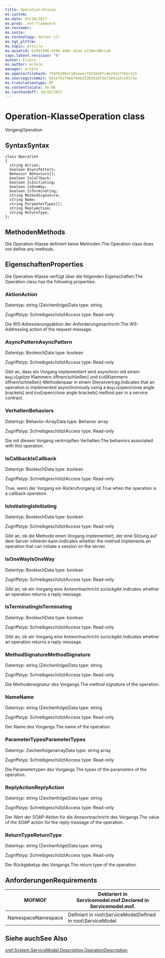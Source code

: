 ```yaml
---
title: Operation-Klasse
ms.custom: 
ms.date: 03/30/2017
ms.prod: .net-framework
ms.reviewer: 
ms.suite: 
ms.technology: dotnet-clr
ms.tgt_pltfrm: 
ms.topic: article
ms.assetid: b19d1496-ef06-4d0c-b2ae-e728ec00cca0
caps.latest.revision: "8"
author: Erikre
ms.author: erikre
manager: erikre
ms.openlocfilehash: 739f8309e7a01eeecf921b50fcde24417fbbc515
ms.sourcegitcommit: bd1ef61f4bb794b25383d3d72e71041a5ced172e
ms.translationtype: MT
ms.contentlocale: de-DE
ms.lasthandoff: 10/18/2017
---
```

# <a name="operation-class"></a><span data-ttu-id="e2a67-102">Operation-Klasse</span><span class="sxs-lookup"><span data-stu-id="e2a67-102">Operation class</span></span>
<span data-ttu-id="e2a67-103">Vorgang</span><span class="sxs-lookup"><span data-stu-id="e2a67-103">Operation</span></span>  
  
## <a name="syntax"></a><span data-ttu-id="e2a67-104">Syntax</span><span class="sxs-lookup"><span data-stu-id="e2a67-104">Syntax</span></span>  
  
```  
class Operation  
{  
  string Action;  
  boolean AsyncPattern;  
  Behavior Behaviors[];  
  boolean IsCallback;  
  boolean IsInitiating;  
  boolean IsOneWay;  
  boolean IsTerminating;  
  string MethodSignature;  
  string Name;  
  string ParameterTypes[];  
  string ReplyAction;  
  string ReturnType;  
};  
```  
  
## <a name="methods"></a><span data-ttu-id="e2a67-105">Methoden</span><span class="sxs-lookup"><span data-stu-id="e2a67-105">Methods</span></span>  
 <span data-ttu-id="e2a67-106">Die Operation-Klasse definiert keine Methoden.</span><span class="sxs-lookup"><span data-stu-id="e2a67-106">The Operation class does not define any methods.</span></span>  
  
## <a name="properties"></a><span data-ttu-id="e2a67-107">Eigenschaften</span><span class="sxs-lookup"><span data-stu-id="e2a67-107">Properties</span></span>  
 <span data-ttu-id="e2a67-108">Die Operation-Klasse verfügt über die folgenden Eigenschaften:</span><span class="sxs-lookup"><span data-stu-id="e2a67-108">The Operation class has the following properties:</span></span>  
  
### <a name="action"></a><span data-ttu-id="e2a67-109">Aktion</span><span class="sxs-lookup"><span data-stu-id="e2a67-109">Action</span></span>  
 <span data-ttu-id="e2a67-110">Datentyp: string (Zeichenfolge)</span><span class="sxs-lookup"><span data-stu-id="e2a67-110">Data type: string</span></span>  
  
 <span data-ttu-id="e2a67-111">Zugriffstyp: Schreibgeschützt</span><span class="sxs-lookup"><span data-stu-id="e2a67-111">Access type: Read-only</span></span>  
  
 <span data-ttu-id="e2a67-112">Die WS-Adressierungsaktion der Anforderungsnachricht.</span><span class="sxs-lookup"><span data-stu-id="e2a67-112">The WS-Addressing action of the request message.</span></span>  
  
### <a name="asyncpattern"></a><span data-ttu-id="e2a67-113">AsyncPattern</span><span class="sxs-lookup"><span data-stu-id="e2a67-113">AsyncPattern</span></span>  
 <span data-ttu-id="e2a67-114">Datentyp: Boolesch</span><span class="sxs-lookup"><span data-stu-id="e2a67-114">Data type: boolean</span></span>  
  
 <span data-ttu-id="e2a67-115">Zugriffstyp: Schreibgeschützt</span><span class="sxs-lookup"><span data-stu-id="e2a67-115">Access type: Read-only</span></span>  
  
 <span data-ttu-id="e2a67-116">Gibt an, dass ein Vorgang implementiert wird asynchron mit einem `Begin`[spitze Klammern öffnen/schließen] und `End`[Klammern öffnen/schließen]-Methodenpaar in einem Dienstvertrag.</span><span class="sxs-lookup"><span data-stu-id="e2a67-116">Indicates that an operation is implemented asynchronously using a `Begin`[open/close angle brackets] and `End`[open/close angle brackets] method pair in a service contract.</span></span>  
  
### <a name="behaviors"></a><span data-ttu-id="e2a67-117">Verhalten</span><span class="sxs-lookup"><span data-stu-id="e2a67-117">Behaviors</span></span>  
 <span data-ttu-id="e2a67-118">Datentyp: Behavior-Array</span><span class="sxs-lookup"><span data-stu-id="e2a67-118">Data type: Behavior array</span></span>  
  
 <span data-ttu-id="e2a67-119">Zugriffstyp: Schreibgeschützt</span><span class="sxs-lookup"><span data-stu-id="e2a67-119">Access type: Read-only</span></span>  
  
 <span data-ttu-id="e2a67-120">Die mit diesem Vorgang verknüpften Verhalten.</span><span class="sxs-lookup"><span data-stu-id="e2a67-120">The behaviors associated with this operation.</span></span>  
  
### <a name="iscallback"></a><span data-ttu-id="e2a67-121">IsCallback</span><span class="sxs-lookup"><span data-stu-id="e2a67-121">IsCallback</span></span>  
 <span data-ttu-id="e2a67-122">Datentyp: Boolesch</span><span class="sxs-lookup"><span data-stu-id="e2a67-122">Data type: boolean</span></span>  
  
 <span data-ttu-id="e2a67-123">Zugriffstyp: Schreibgeschützt</span><span class="sxs-lookup"><span data-stu-id="e2a67-123">Access type: Read-only</span></span>  
  
 <span data-ttu-id="e2a67-124">True, wenn der Vorgang ein Rückrufvorgang ist.</span><span class="sxs-lookup"><span data-stu-id="e2a67-124">True when the operation is a callback operation.</span></span>  
  
### <a name="isinitiating"></a><span data-ttu-id="e2a67-125">IsInitiating</span><span class="sxs-lookup"><span data-stu-id="e2a67-125">IsInitiating</span></span>  
 <span data-ttu-id="e2a67-126">Datentyp: Boolesch</span><span class="sxs-lookup"><span data-stu-id="e2a67-126">Data type: boolean</span></span>  
  
 <span data-ttu-id="e2a67-127">Zugriffstyp: Schreibgeschützt</span><span class="sxs-lookup"><span data-stu-id="e2a67-127">Access type: Read-only</span></span>  
  
 <span data-ttu-id="e2a67-128">Gibt an, ob die Methode einen Vorgang implementiert, der eine Sitzung auf dem Server initiieren kann.</span><span class="sxs-lookup"><span data-stu-id="e2a67-128">Indicates whether the method implements an operation that can initiate a session on the server.</span></span>  
  
### <a name="isoneway"></a><span data-ttu-id="e2a67-129">IsOneWay</span><span class="sxs-lookup"><span data-stu-id="e2a67-129">IsOneWay</span></span>  
 <span data-ttu-id="e2a67-130">Datentyp: Boolesch</span><span class="sxs-lookup"><span data-stu-id="e2a67-130">Data type: boolean</span></span>  
  
 <span data-ttu-id="e2a67-131">Zugriffstyp: Schreibgeschützt</span><span class="sxs-lookup"><span data-stu-id="e2a67-131">Access type: Read-only</span></span>  
  
 <span data-ttu-id="e2a67-132">Gibt an, ob ein Vorgang eine Antwortnachricht zurückgibt.</span><span class="sxs-lookup"><span data-stu-id="e2a67-132">Indicates whether an operation returns a reply message.</span></span>  
  
### <a name="isterminating"></a><span data-ttu-id="e2a67-133">IsTerminating</span><span class="sxs-lookup"><span data-stu-id="e2a67-133">IsTerminating</span></span>  
 <span data-ttu-id="e2a67-134">Datentyp: Boolesch</span><span class="sxs-lookup"><span data-stu-id="e2a67-134">Data type: boolean</span></span>  
  
 <span data-ttu-id="e2a67-135">Zugriffstyp: Schreibgeschützt</span><span class="sxs-lookup"><span data-stu-id="e2a67-135">Access type: Read-only</span></span>  
  
 <span data-ttu-id="e2a67-136">Gibt an, ob ein Vorgang eine Antwortnachricht zurückgibt.</span><span class="sxs-lookup"><span data-stu-id="e2a67-136">Indicates whether an operation returns a reply message.</span></span>  
  
### <a name="methodsignature"></a><span data-ttu-id="e2a67-137">MethodSignature</span><span class="sxs-lookup"><span data-stu-id="e2a67-137">MethodSignature</span></span>  
 <span data-ttu-id="e2a67-138">Datentyp: string (Zeichenfolge)</span><span class="sxs-lookup"><span data-stu-id="e2a67-138">Data type: string</span></span>  
  
 <span data-ttu-id="e2a67-139">Zugriffstyp: Schreibgeschützt</span><span class="sxs-lookup"><span data-stu-id="e2a67-139">Access type: Read-only</span></span>  
  
 <span data-ttu-id="e2a67-140">Die Methodensignatur des Vorgangs.</span><span class="sxs-lookup"><span data-stu-id="e2a67-140">The method signature of the operation.</span></span>  
  
### <a name="name"></a><span data-ttu-id="e2a67-141">Name</span><span class="sxs-lookup"><span data-stu-id="e2a67-141">Name</span></span>  
 <span data-ttu-id="e2a67-142">Datentyp: string (Zeichenfolge)</span><span class="sxs-lookup"><span data-stu-id="e2a67-142">Data type: string</span></span>  
  
 <span data-ttu-id="e2a67-143">Zugriffstyp: Schreibgeschützt</span><span class="sxs-lookup"><span data-stu-id="e2a67-143">Access type: Read-only</span></span>  
  
 <span data-ttu-id="e2a67-144">Der Name des Vorgangs.</span><span class="sxs-lookup"><span data-stu-id="e2a67-144">The name of the operation.</span></span>  
  
### <a name="parametertypes"></a><span data-ttu-id="e2a67-145">ParameterTypes</span><span class="sxs-lookup"><span data-stu-id="e2a67-145">ParameterTypes</span></span>  
 <span data-ttu-id="e2a67-146">Datentyp: Zeichenfolgenarray</span><span class="sxs-lookup"><span data-stu-id="e2a67-146">Data type: string array</span></span>  
  
 <span data-ttu-id="e2a67-147">Zugriffstyp: Schreibgeschützt</span><span class="sxs-lookup"><span data-stu-id="e2a67-147">Access type: Read-only</span></span>  
  
 <span data-ttu-id="e2a67-148">Die Parametertypen des Vorgangs.</span><span class="sxs-lookup"><span data-stu-id="e2a67-148">The types of the parameters of the operation.</span></span>  
  
### <a name="replyaction"></a><span data-ttu-id="e2a67-149">ReplyAction</span><span class="sxs-lookup"><span data-stu-id="e2a67-149">ReplyAction</span></span>  
 <span data-ttu-id="e2a67-150">Datentyp: string (Zeichenfolge)</span><span class="sxs-lookup"><span data-stu-id="e2a67-150">Data type: string</span></span>  
  
 <span data-ttu-id="e2a67-151">Zugriffstyp: Schreibgeschützt</span><span class="sxs-lookup"><span data-stu-id="e2a67-151">Access type: Read-only</span></span>  
  
 <span data-ttu-id="e2a67-152">Der Wert der SOAP-Aktion für die Antwortnachricht des Vorgangs.</span><span class="sxs-lookup"><span data-stu-id="e2a67-152">The value of the SOAP action for the reply message of the operation.</span></span>  
  
### <a name="returntype"></a><span data-ttu-id="e2a67-153">ReturnType</span><span class="sxs-lookup"><span data-stu-id="e2a67-153">ReturnType</span></span>  
 <span data-ttu-id="e2a67-154">Datentyp: string (Zeichenfolge)</span><span class="sxs-lookup"><span data-stu-id="e2a67-154">Data type: string</span></span>  
  
 <span data-ttu-id="e2a67-155">Zugriffstyp: Schreibgeschützt</span><span class="sxs-lookup"><span data-stu-id="e2a67-155">Access type: Read-only</span></span>  
  
 <span data-ttu-id="e2a67-156">Der Rückgabetyp des Vorgangs.</span><span class="sxs-lookup"><span data-stu-id="e2a67-156">The return type of the operation.</span></span>  
  
## <a name="requirements"></a><span data-ttu-id="e2a67-157">Anforderungen</span><span class="sxs-lookup"><span data-stu-id="e2a67-157">Requirements</span></span>  
  
|<span data-ttu-id="e2a67-158">MOF</span><span class="sxs-lookup"><span data-stu-id="e2a67-158">MOF</span></span>|<span data-ttu-id="e2a67-159">Deklariert in Servicemodel.mof.</span><span class="sxs-lookup"><span data-stu-id="e2a67-159">Declared in Servicemodel.mof.</span></span>|  
|---------|-----------------------------------|  
|<span data-ttu-id="e2a67-160">Namespace</span><span class="sxs-lookup"><span data-stu-id="e2a67-160">Namespace</span></span>|<span data-ttu-id="e2a67-161">Definiert in root\ServiceModel</span><span class="sxs-lookup"><span data-stu-id="e2a67-161">Defined in root\ServiceModel</span></span>|  
  
## <a name="see-also"></a><span data-ttu-id="e2a67-162">Siehe auch</span><span class="sxs-lookup"><span data-stu-id="e2a67-162">See Also</span></span>  
 <xref:System.ServiceModel.Description.OperationDescription>
